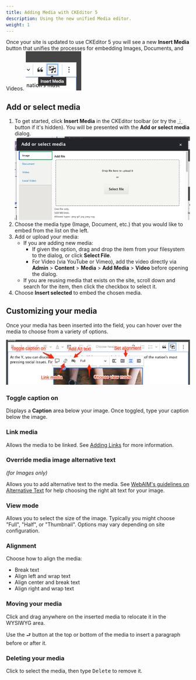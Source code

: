 ```yaml
---
title: Adding Media with CKEditor 5
description: Using the new unified Media editor.
weight: 1
---
```


Once your site is updated to use CKEditor 5 you will see a new **Insert Media** button that unifies the processes for embedding Images, Documents, and Videos.
![The new Insert Media button in CKEditor 5.](adding-media--button.png)

## Add or select media

1. To get started, click **Insert Media** in the CKEditor toolbar (or try the <abbr title="Show more items"><kbd> ⋮ </kbd></abbr> button if it's hidden). You will be presented with the **Add or select media** dialog.
![The Add or select media dialog](adding-media--dialog.png)
2. Choose the media type (Image, Document, etc.) that you would like to embed from the list on the left.
3. Add or upload your media:
    - If you are adding new media:
      - If given the option, drag and drop the item from your filesystem to the dialog, or click **Select File**.
      - For Video (via YouTube or Vimeo), add the video directly via **Admin** > **Content** > **Media** > **Add Media** > **Video** before opening the dialog.
    - If you are reusing media that exists on the site, scroll down and search for the item, then click the checkbox to select it.
4. Choose **Insert selected** to embed the chosen media.

## Customizing your media

Once your media has been inserted into the field, you can hover over the media to choose from a variety of options.

![The embedded media options with labels for Toggle caption on, Link media, Add alt text, Choose view mode, and Set alignment](adding-media--options.png)

### Toggle caption on

Displays a **Caption** area below your image. Once toggled, type your caption below the image.

### Link media

Allows the media to be linked. See [Adding Links](../adding-links) for more information.

### Override media image alternative text

_(for Images only)_

Allows you to add alternative text to the media. See [WebAIM's guidelines on Alternative Text](https://webaim.org/techniques/alttext/) for help choosing the right alt text for your image.

### View mode

Allows you to select the size of the image. Typically you might choose "Full", "Half", or "Thumbnail". Options may vary depending on site configuration.

### Alignment

Choose how to align the media:

- Break text
- Align left and wrap text
- Align center and break text
- Align right and wrap text

### Moving your media

Click and drag anywhere on the inserted media to relocate it in the WYSIWYG area.

Use the <kbd>⮐</kbd> button at the top or bottom of the media to insert a paragraph before or after it.

### Deleting your media

Click to select the media, then type <kbd>Delete</kbd> to remove it.
